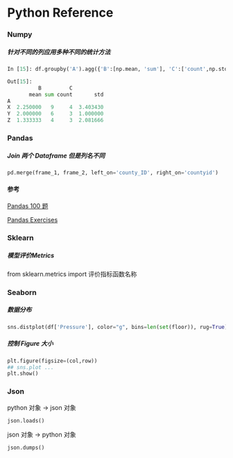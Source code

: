 # Python Reference



### Numpy

##### 针对不同的列应用多种不同的统计方法

```python
In [15]: df.groupby('A').agg({'B':[np.mean, 'sum'], 'C':['count',np.std]})

Out[15]: 
          B         C          
       mean sum count       std
A                              
X  2.250000   9     4  3.403430
Y  2.000000   6     3  1.000000
Z  1.333333   4     3  2.081666
```

### Pandas

##### Join 两个 Dataframe 但是列名不同

```python
pd.merge(frame_1, frame_2, left_on='county_ID', right_on='countyid')
```



#### 参考

[Pandas 100 题](https://blog.csdn.net/AvalancheM/article/details/81293149)

[Pandas Exercises](https://github.com/guipsamora/pandas_exercises)



### Sklearn

##### 模型评价Metrics

from sklearn.metrics import 评价指标函数名称 

### Seaborn

##### 数据分布

```python
sns.distplot(df['Pressure'], color="g", bins=len(set(floor)), rug=True)
```

##### 控制 Figure 大小

```python
plt.figure(figsize=(col,row))
## sns.plot ...
plt.show()
```



### Json

python 对象 -> json 对象

`json.loads()`

json 对象 -> python 对象

`json.dumps()`